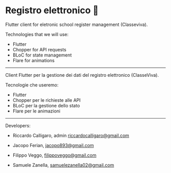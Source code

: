 # Registro elettronico 📕

Flutter client for eletronic school register management (Classeviva).

Technologies that we will use:

- Flutter
- Chopper for API requests
- BLoC for state management
- Flare for animations

---

Client Flutter per la gestione dei dati del registro elettronico (ClasseViva).

Tecnologie che useremo:

- Flutter
- Chopper per le richieste alle API
- BLoC per la gestione dello stato
- Flare per le animazioni

--- 

Developers:
- Riccardo Calligaro, admin riccardocalligaro@gmail.com

- Jacopo Ferian, jacopo893@gmail.com 
- Filippo Veggo, filippoveggo@gmail.com
- Samuele Zanella, samuelezanella02@gmail.com